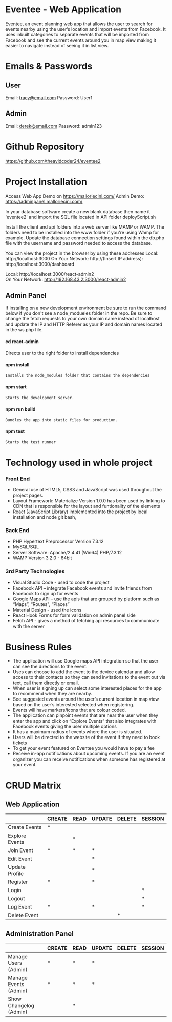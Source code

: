 # Eventee - Web Application

Eventee, an event planning web app that allows the user to search for events nearby using the user’s location and import events from Facebook.
It uses inbuilt categories to separate events that will be imported from Facebook and see the current events around you in map view making it easier to navigate instead of seeing it in list view.

# Emails & Passwords

## User

Email: tracy@email.com
Password: User1

## Admin

Email: derek@email.com
Password: admin123

# Github Repository

https://github.com/theavidcoder24/eventee2

# Project Installation

Access Web App Demo on https://malloriecini.com/
Admin Demo: https://adminpanel.malloriecini.com/

In your database software create a new blank database then name it 'eventee2' and import the SQL file located in API folder
deployScript.sh

Install the client and api folders into a web server like MAMP or WAMP. The folders need to be installed into the www folder if you're using Wamp for example. Update the database connection settings found within the db.php file with the username and password needed to access the database.

You can view the project in the browser by using these addresses
Local: http://localhost:3000
On Your Network: http://(Insert IP address):
http://localhost:3000/dashboard

Local: http://localhost:3000/react-admin2  
 On Your Network: http://192.168.43.2:3000/react-admin2

## Admin Panel

If installing on a new development environment be sure to run the command below if you don't see a node_modueles folder in the repo. Be sure to change the fetch requests to your own domain name instead of localhost and update the IP and HTTP Referer as your IP and domain names located in the ws.php file.

#### cd react-admin

Directs user to the right folder to install dependencies

#### npm install

    Installs the node_modules folder that contains the dependencies

#### npm start

    Starts the development server.

#### npm run build

    Bundles the app into static files for production.

#### npm test

    Starts the test runner

# Technology used in whole project

### Front End

- General use of HTML5, CSS3 and JavaScript was used throughout the project pages.
- Layout Framework: Materialize Version 1.0.0 has been used by linking to CDN that is responsible for the layout and funtionality of the elements
- React (JavaScript Library) implemented into the project by local installation and node git bash,

### Back End

- PHP Hypertext Preprocessor Version 7.3.12
- MySQL/SQL
- Server Software: Apache/2.4.41 (Win64) PHP/7.3.12
- WAMP Version 3.2.0 - 64bit

### 3rd Party Technologies

- Visual Studio Code - used to code the project
- Facebook API – integrate Facebook events and invite friends from Facebook to sign up for events
- Google Maps API – use the apis that are grouped by platform such as “Maps”, “Routes", “Places”
- Material Design - used the icons
- React Hook Forms for form validation on admin panel side
- Fetch API - gives a method of fetching api resources to communicate with the server

# Business Rules

- The application will use Google maps API integration so that the user can see the directions to the event.
- Uses can choose to add the event to the device calendar and allow access to their contacts so they can send invitations to the event out via text, call them directly or email.
- When user is signing up can select some interested places for the app to recommend when they are nearby.
- See suggested events around the user’s current location in map view based on the user’s interested selected when registering.
- Events will have markers/icons that are colour coded.
- The application can pinpoint events that are near the user when they enter the app and click on “Explore Events” that also integrates with Facebook events giving the user multiple options
- It has a maximum radius of events where the user is situated.
- Users will be directed to the website of the event if they need to book tickets
- To get your event featured on Eventee you would have to pay a fee
- Receive in-app notifications about upcoming events. If you are an event organizer you can receive notifications when someone has registered at your event.

# CRUD Matrix

## Web Application

|                | CREATE | READ | UPDATE | DELETE | SESSION |
| -------------- | ------ | ---- | ------ | ------ | ------- |
| Create Events  | \*     |      |        |        |         |
| Explore Events |        | \*   |        |        |         |
| Join Event     | \*     | \*   | \*     |        |         |
| Edit Event     |        |      | \*     |        |         |
| Update Profile |        |      | \*     |        |         |
| Register       | \*     |      | \*     |        |         |
| Login          |        |      |        |        | \*      |
| Logout         |        |      |        |        | \*      |
| Log Event      | \*     |      | \*     |        | \*      |
| Delete Event   |        |      |        |   \*   |         |

## Administration Panel

|                       | CREATE | READ | UPDATE | DELETE | SESSION |
| --------------------- | ------ | ---- | ------ | ------ | ------- |
| Manage Users (Admin)  | \*     | \*   | \*     |        |         |
| Manage Events (Admin) | \*     | \*   | \*     |        |         |
| Show Changelog (Admin)|        | \*   |        |        |         |
